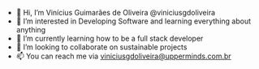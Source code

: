 - 👋 Hi, I’m Vinícius Guimarães de Oliveira @viniciusgdoliveira
- 👀 I’m interested in Developing Software and learning everything about anything
- 🌱 I’m currently learning how to be a full stack developer
- 💞️ I’m looking to collaborate on sustainable projects
- 📫 You can reach me via viniciusgdoliveira@upperminds.com.br

<!---
viniciusgdoliveira/viniciusgdoliveira is a ✨ special ✨ repository because its `README.md` (this file) appears on your GitHub profile.
You can click the Preview link to take a look at your changes.
--->
